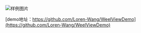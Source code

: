 ﻿![样例图片](http://img.blog.csdn.net/20170327104323478?watermark/2/text/aHR0cDovL2Jsb2cuY3Nkbi5uZXQvY213bHk=/font/5a6L5L2T/fontsize/400/fill/I0JBQkFCMA==/dissolve/70/gravity/SouthEast)


[demo地址：https://github.com/Loren-Wang/WeelViewDemo](https://github.com/Loren-Wang/WeelViewDemo)